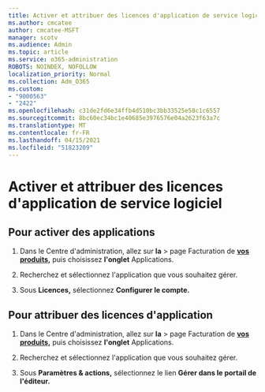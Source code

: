 ```yaml
---
title: Activer et attribuer des licences d'application de service logiciel
ms.author: cmcatee
author: cmcatee-MSFT
manager: scotv
ms.audience: Admin
ms.topic: article
ms.service: o365-administration
ROBOTS: NOINDEX, NOFOLLOW
localization_priority: Normal
ms.collection: Adm_O365
ms.custom:
- "9000563"
- "2422"
ms.openlocfilehash: c31de2fd6e34ffb4d510bc3bb33525e58c1c6557
ms.sourcegitcommit: 8bc60ec34bc1e40685e3976576e04a2623f63a7c
ms.translationtype: MT
ms.contentlocale: fr-FR
ms.lasthandoff: 04/15/2021
ms.locfileid: "51823209"
---
```

# <a name="activate-and-assign-software-as-a-service-app-licenses"></a>Activer et attribuer des licences d'application de service logiciel 

## <a name="to-activate-apps"></a>Pour activer des applications

1. Dans le Centre d'administration, allez sur **la**  >  page Facturation de **[vos produits,](https://go.microsoft.com/fwlink/p/?linkid=842054)** puis choisissez **l'onglet** Applications.

2. Recherchez et sélectionnez l'application que vous souhaitez gérer.

3. Sous **Licences,** sélectionnez **Configurer le compte.**  

## <a name="to-assign-app-licenses"></a>Pour attribuer des licences d'application

1. Dans le Centre d'administration, allez sur **la**  >  page Facturation de **[vos produits,](https://go.microsoft.com/fwlink/p/?linkid=842054)** puis choisissez **l'onglet** Applications.

2. Recherchez et sélectionnez l'application que vous souhaitez gérer.  

3. Sous **Paramètres & actions,** sélectionnez le lien **Gérer dans le portail de l'éditeur.**